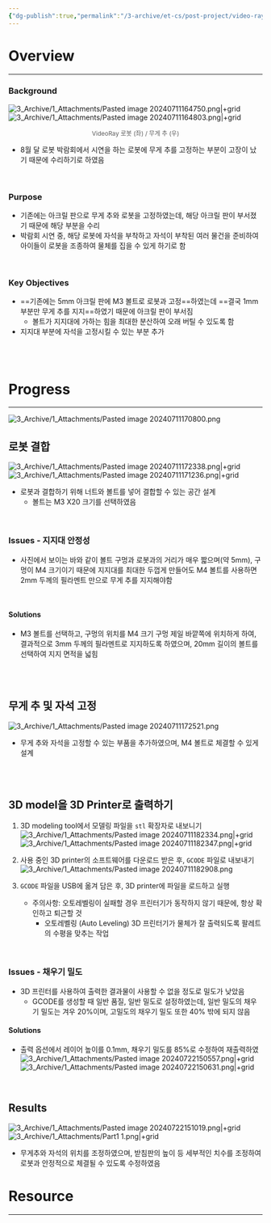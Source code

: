 ```yaml
---
{"dg-publish":true,"permalink":"/3-archive/et-cs/post-project/video-ray/video-ray-supporter/","tags":["Project"],"noteIcon":"","created":"2024-07-09"}
---
```


# Overview
---
### Background
![3_Archive/1_Attachments/Pasted image 20240711164750.png|+grid](/img/user/3_Archive/1_Attachments/Pasted%20image%2020240711164750.png)![3_Archive/1_Attachments/Pasted image 20240711164803.png|+grid](/img/user/3_Archive/1_Attachments/Pasted%20image%2020240711164803.png)
<center style="font-size: 12; opacity: 0.7">VideoRay 로봇 (좌) / 무게 추 (우)</center>

- 8월 달 로봇 박람회에서 시연을 하는 로봇에 무게 추를 고정하는 부분이 고장이 났기 때문에 수리하기로 하였음

<br/>

### Purpose
- 기존에는 아크릴 판으로 무게 추와 로봇을 고정하였는데, 해당 아크릴 판이 부서졌기 때문에 해당 부분을 수리
- 박람회 시연 중, 해당 로봇에 자석을 부착하고 자석이 부착된 여러 물건을 준비하여 아이들이 로봇을 조종하여 물체를 집을 수 있게 하기로 함

<br/>

### Key Objectives
- ==기존에는 5mm 아크릴 판에 M3 볼트로 로봇과 고정==하였는데 ==결국 1mm 부분만 무게 추를 지지==하였기 때문에 아크릴 판이 부서짐
	- 볼트가 지지대에 가하는 힘을 최대한 분산하여 오래 버틸 수 있도록 함
- 지지대 부분에 자석을 고정시킬 수 있는 부분 추가

<br/><br/>

# Progress
---
![3_Archive/1_Attachments/Pasted image 20240711170800.png](/img/user/3_Archive/1_Attachments/Pasted%20image%2020240711170800.png)

## 로봇 결합
![3_Archive/1_Attachments/Pasted image 20240711172338.png|+grid](/img/user/3_Archive/1_Attachments/Pasted%20image%2020240711172338.png)![3_Archive/1_Attachments/Pasted image 20240711171236.png|+grid](/img/user/3_Archive/1_Attachments/Pasted%20image%2020240711171236.png)

- 로봇과 결합하기 위해 너트와 볼트를 넣어 결합할 수 있는 공간 설계
	- 볼트는 M3 X20 크기를 선택하였음

<br/>

### Issues - 지지대 안정성
- 사진에서 보이는 바와 같이 볼트 구멍과 로봇과의 거리가 매우 짧으며(약 5mm), 구멍이 M4 크기이기 때문에 지지대를 최대한 두껍게 만들어도 M4 볼트를 사용하면 2mm 두께의 필라멘트 만으로 무게 추를 지지해야함

<br/>

#### Solutions
- M3 볼트를 선택하고, 구멍의 위치를 M4 크기 구멍 제일 바깥쪽에 위치하게 하여, 결과적으로 3mm 두께의 필라멘트로 지지하도록 하였으며, 20mm 길이의 볼트를 선택하여 지지 면적을 넓힘

<br/><br/>

## 무게 추 및 자석 고정
![3_Archive/1_Attachments/Pasted image 20240711172521.png](/img/user/3_Archive/1_Attachments/Pasted%20image%2020240711172521.png)

- 무게 추와 자석을 고정할 수 있는 부품을 추가하였으며, M4 볼트로 체결할 수 있게 설계

<br/><br/>

## 3D model을 3D Printer로 출력하기
1. 3D modeling tool에서 모델링 파일을 `stl` 확장자로 내보니기
	![3_Archive/1_Attachments/Pasted image 20240711182334.png|+grid](/img/user/3_Archive/1_Attachments/Pasted%20image%2020240711182334.png)![3_Archive/1_Attachments/Pasted image 20240711182347.png|+grid](/img/user/3_Archive/1_Attachments/Pasted%20image%2020240711182347.png)


1. 사용 중인 3D printer의 소프트웨어를 다운로드 받은 후, `GCODE` 파일로 내보내기
	![3_Archive/1_Attachments/Pasted image 20240711182908.png](/img/user/3_Archive/1_Attachments/Pasted%20image%2020240711182908.png)
2. `GCODE` 파일을 USB에 옮겨 담은 후, 3D printer에 파일을 로드하고 실행
	- 주의사항: 오토레벨링이 실패할 경우 프린터기가 동작하지 않기 때문에, 항상 확인하고 퇴근할 것
		- 오토레벨링 (Auto Leveling)
		  3D 프린터기가 물체가 잘 출력되도록 팔레트의 수평을 맞추는 작업

<br/>

### Issues - 채우기 밀도
- 3D 프린터를 사용하여 출력한 결과물이 사용할 수 없을 정도로 밀도가 낮았음
	- GCODE를 생성할 때 일반 품질, 일반 밀도로 설정하였는데, 일반 밀도의 채우기 밀도는 겨우 20%이며, 고밀도의 채우기 밀도 또한 40% 밖에 되지 않음

#### Solutions
- 출력 옵션에서 레이어 높이를 0.1mm, 채우기 밀도를 85%로 수정하여 재출력하였
![3_Archive/1_Attachments/Pasted image 20240722150557.png|+grid](/img/user/3_Archive/1_Attachments/Pasted%20image%2020240722150557.png)![3_Archive/1_Attachments/Pasted image 20240722150631.png|+grid](/img/user/3_Archive/1_Attachments/Pasted%20image%2020240722150631.png)

<br/>

## Results
![3_Archive/1_Attachments/Pasted image 20240722151019.png|+grid](/img/user/3_Archive/1_Attachments/Pasted%20image%2020240722151019.png)![3_Archive/1_Attachments/Part1 1.png|+grid](/img/user/3_Archive/1_Attachments/Part1%201.png)

- 무게추와 자석의 위치를 조정하였으며, 받침판의 높이 등 세부적인 치수를 조정하여 로봇과 안정적으로 체결될 수 있도록 수정하였음

# Resource
---